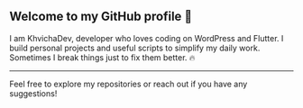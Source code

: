 ## Welcome to my GitHub profile 👋

I am KhvichaDev, developer who loves coding on WordPress and Flutter.
I build personal projects and useful scripts to simplify my daily work.
Sometimes I break things just to fix them better. 🔥

---

Feel free to explore my repositories or reach out if you have any suggestions!
